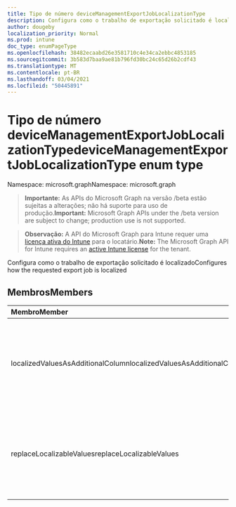 ```yaml
---
title: Tipo de número deviceManagementExportJobLocalizationType
description: Configura como o trabalho de exportação solicitado é localizado
author: dougeby
localization_priority: Normal
ms.prod: intune
doc_type: enumPageType
ms.openlocfilehash: 38482ecaabd26e3581710c4e34ca2ebbc4853185
ms.sourcegitcommit: 3b583d7baa9ae81b796fd30bc24c65d26b2cdf43
ms.translationtype: MT
ms.contentlocale: pt-BR
ms.lasthandoff: 03/04/2021
ms.locfileid: "50445891"
---
```

# <a name="devicemanagementexportjoblocalizationtype-enum-type"></a><span data-ttu-id="30830-103">Tipo de número deviceManagementExportJobLocalizationType</span><span class="sxs-lookup"><span data-stu-id="30830-103">deviceManagementExportJobLocalizationType enum type</span></span>

<span data-ttu-id="30830-104">Namespace: microsoft.graph</span><span class="sxs-lookup"><span data-stu-id="30830-104">Namespace: microsoft.graph</span></span>

> <span data-ttu-id="30830-105">**Importante:** As APIs do Microsoft Graph na versão /beta estão sujeitas a alterações; não há suporte para uso de produção.</span><span class="sxs-lookup"><span data-stu-id="30830-105">**Important:** Microsoft Graph APIs under the /beta version are subject to change; production use is not supported.</span></span>

> <span data-ttu-id="30830-106">**Observação:** A API do Microsoft Graph para Intune requer uma [licença ativa do Intune](https://go.microsoft.com/fwlink/?linkid=839381) para o locatário.</span><span class="sxs-lookup"><span data-stu-id="30830-106">**Note:** The Microsoft Graph API for Intune requires an [active Intune license](https://go.microsoft.com/fwlink/?linkid=839381) for the tenant.</span></span>

<span data-ttu-id="30830-107">Configura como o trabalho de exportação solicitado é localizado</span><span class="sxs-lookup"><span data-stu-id="30830-107">Configures how the requested export job is localized</span></span>

## <a name="members"></a><span data-ttu-id="30830-108">Membros</span><span class="sxs-lookup"><span data-stu-id="30830-108">Members</span></span>
|<span data-ttu-id="30830-109">Membro</span><span class="sxs-lookup"><span data-stu-id="30830-109">Member</span></span>|<span data-ttu-id="30830-110">Valor</span><span class="sxs-lookup"><span data-stu-id="30830-110">Value</span></span>|<span data-ttu-id="30830-111">Descrição</span><span class="sxs-lookup"><span data-stu-id="30830-111">Description</span></span>|
|:---|:---|:---|
|<span data-ttu-id="30830-112">localizedValuesAsAdditionalColumn</span><span class="sxs-lookup"><span data-stu-id="30830-112">localizedValuesAsAdditionalColumn</span></span>|<span data-ttu-id="30830-113">0</span><span class="sxs-lookup"><span data-stu-id="30830-113">0</span></span>|<span data-ttu-id="30830-114">Configura o trabalho de exportação para expor valores localizados como uma coluna adicional</span><span class="sxs-lookup"><span data-stu-id="30830-114">Configures the export job to expose localized values as an additional column</span></span>|
|<span data-ttu-id="30830-115">replaceLocalizableValues</span><span class="sxs-lookup"><span data-stu-id="30830-115">replaceLocalizableValues</span></span>|<span data-ttu-id="30830-116">1 </span><span class="sxs-lookup"><span data-stu-id="30830-116">1</span></span>|<span data-ttu-id="30830-117">Configura o trabalho de exportação para substituir valores enumerais por seus valores localizados</span><span class="sxs-lookup"><span data-stu-id="30830-117">Configures the export job to replace enumerable values with their localized values</span></span>|




